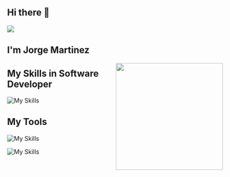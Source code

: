 ## Hi there 👋

<img src="https://user-images.githubusercontent.com/73097560/115834477-dbab4500-a447-11eb-908a-139a6edaec5c.gif">

## I'm Jorge Martinez <JoLuuMtz/>

<picture> <img align="right" src="https://github.com/7oSkaaa/7oSkaaa/blob/main/Images/Right_Side.gif?raw=true" width = 250px></picture>

## My Skills in Software Developer 



![My Skills](https://skillicons.dev/icons?i=js,html,css,ts,angular,azure,bootstrap,cs,dotnet,mongodb,mysql,wordpress)


## My Tools 

![My Skills](https://skillicons.dev/icons?i=,git,github,npm,visualstudio,vscode,windows,aws,docker)



![My Skills](https://skillicons.dev/icons?i=linkedin)

